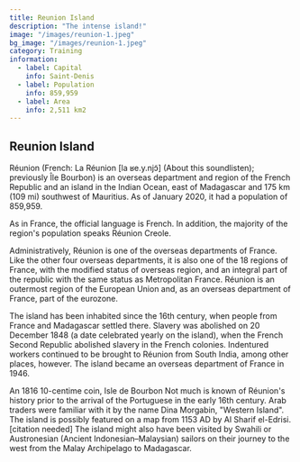 ```yaml
---
title: Reunion Island
description: "The intense island!"
image: "/images/reunion-1.jpeg"
bg_image: "/images/reunion-1.jpeg"
category: Training
information:
  - label: Capital
    info: Saint-Denis
  - label: Population
    info: 859,959
  - label: Area
    info: 2,511 km2
---
```


## Reunion Island

Réunion (French: La Réunion [la ʁe.y.njɔ̃] (About this soundlisten); previously Île Bourbon) is an overseas department and region of the French Republic and an island in the Indian Ocean, east of Madagascar and 175 km (109 mi) southwest of Mauritius. As of January 2020, it had a population of 859,959.

As in France, the official language is French. In addition, the majority of the region's population speaks Réunion Creole.

Administratively, Réunion is one of the overseas departments of France. Like the other four overseas departments, it is also one of the 18 regions of France, with the modified status of overseas region, and an integral part of the republic with the same status as Metropolitan France. Réunion is an outermost region of the European Union and, as an overseas department of France, part of the eurozone.

The island has been inhabited since the 16th century, when people from France and Madagascar settled there. Slavery was abolished on 20 December 1848 (a date celebrated yearly on the island), when the French Second Republic abolished slavery in the French colonies. Indentured workers continued to be brought to Réunion from South India, among other places, however. The island became an overseas department of France in 1946.

An 1816 10-centime coin, Isle de Bourbon
Not much is known of Réunion's history prior to the arrival of the Portuguese in the early 16th century. Arab traders were familiar with it by the name Dina Morgabin, "Western Island". The island is possibly featured on a map from 1153 AD by Al Sharif el-Edrisi.[citation needed] The island might also have been visited by Swahili or Austronesian (Ancient Indonesian–Malaysian) sailors on their journey to the west from the Malay Archipelago to Madagascar.
